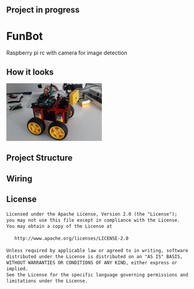 Project in progress
----

# FunBot
Raspberry pi rc with camera for image detection

How it looks
-----
<img src="https://github.com/ManolescuSebastian/FunBot/blob/master/res/car_img.jpg" width="50%"></img>


Project Structure
-----

Wiring
------

License
------
         

    Licensed under the Apache License, Version 2.0 (the "License");
    you may not use this file except in compliance with the License.
    You may obtain a copy of the License at

       http://www.apache.org/licenses/LICENSE-2.0

    Unless required by applicable law or agreed to in writing, software
    distributed under the License is distributed on an "AS IS" BASIS,
    WITHOUT WARRANTIES OR CONDITIONS OF ANY KIND, either express or implied.
    See the License for the specific language governing permissions and
    limitations under the License.
